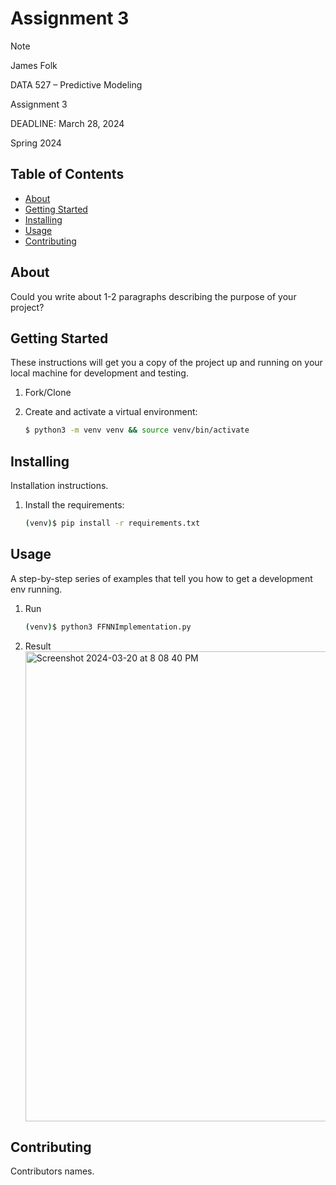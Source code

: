 # Assignment 3
> [!NOTE]
> James Folk
> 
> DATA 527 – Predictive Modeling
> 
> Assignment 3
> 
> DEADLINE: March 28, 2024
> 
> Spring 2024 

## Table of Contents

 - [About](#about)
 - [Getting Started](#getting_started)
 - [Installing](#installing)
 - [Usage](#usage)
 - [Contributing](#contributing)

## About
Could you write about 1-2 paragraphs describing the purpose of your project?

## Getting Started
These instructions will get you a copy of the project up and running on your local machine for development and testing.

1. Fork/Clone

1. Create and activate a virtual environment:

    ```sh
    $ python3 -m venv venv && source venv/bin/activate
    ```

## Installing
Installation instructions.

1. Install the requirements:

    ```sh
    (venv)$ pip install -r requirements.txt
    
## Usage
A step-by-step series of examples that tell you how to get a development env running.
1. Run

    ```sh
    (venv)$ python3 FFNNImplementation.py
    ```
2. Result
    <img width="752" alt="Screenshot 2024-03-20 at 8 08 40 PM" src="https://github.com/njligames/UND_DATA527_Assignment3/assets/16603171/9e1ad5f3-8d9b-4562-a66a-66cb847d41a8">

## Contributing
Contributors names.
